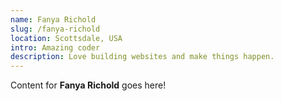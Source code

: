 ```yaml
---
name: Fanya Richold
slug: /fanya-richold
location: Scottsdale, USA
intro: Amazing coder
description: Love building websites and make things happen.
---
```

Content for **Fanya Richold** goes here!